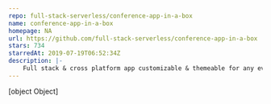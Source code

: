 ```yaml
---
repo: full-stack-serverless/conference-app-in-a-box
name: conference-app-in-a-box
homepage: NA
url: https://github.com/full-stack-serverless/conference-app-in-a-box
stars: 734
starredAt: 2019-07-19T06:52:34Z
description: |-
    Full stack & cross platform app customizable & themeable for any event or conference.
---
```


[object Object]
